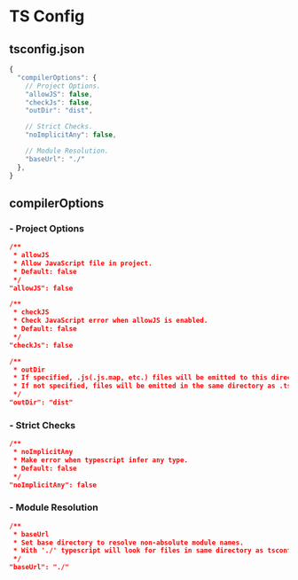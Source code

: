 TS Config
=========

tsconfig.json
-------------

```typescript
{
  "compilerOptions": {
    // Project Options.
    "allowJS": false,
    "checkJs": false,
    "outDir": "dist",

    // Strict Checks.
    "noImplicitAny": false,

    // Module Resolution.
    "baseUrl": "./"
  },
}
```

compilerOptions
---------------

### - Project Options

```json
/**
 * allowJS
 * Allow JavaScript file in project.
 * Default: false
 */
"allowJS": false

/**
 * checkJS
 * Check JavaScript error when allowJS is enabled.
 * Default: false
 */
"checkJs": false

/**
 * outDir
 * If specified, .js(.js.map, etc.) files will be emitted to this directory.
 * If not specified, files will be emitted in the same directory as .ts files.
 */
"outDir": "dist"
```
### - Strict Checks

```json
/**
 * noImplicitAny
 * Make error when typescript infer any type.
 * Default: false
 */
"noImplicitAny": false
```

### - Module Resolution

```json
/**
 * baseUrl
 * Set base directory to resolve non-absolute module names.
 * With './' typescript will look for files in same directory as tsconfig.json.
 */
"baseUrl": "./"
```